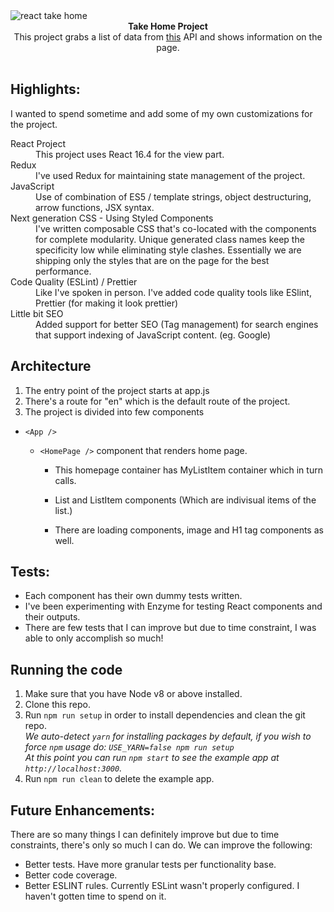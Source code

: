 <img src="http://thetakehome.com/wp-content/uploads/2015/11/thetakehomelogo.png" alt="react take home" align="center" />

<br />

<div align="center"><strong>Take Home Project</strong></div>
<div align="center">This project grabs a list of data from <a href="https://jsonplaceholder.typicode.com/posts">this</a> API and shows information on the page. </div>

<br />

## Highlights: 

I wanted to spend sometime and add some of my own customizations for the project.

<dl>
  <dt>React Project</dt>
  <dd>This project uses React 16.4 for the view part.</dd>

  <dt>Redux</dt>
  <dd>I've used Redux for maintaining state management of the project.</dd>

  <dt>JavaScript</dt>
  <dd>Use of combination of ES5 / template strings, object destructuring, arrow functions, JSX syntax.</dd>

  <dt>Next generation CSS - Using Styled Components</dt>
  <dd>I've written composable CSS that's co-located with the components for complete modularity. Unique generated class names keep the specificity low while eliminating style clashes. Essentially we are shipping only the styles that are on the page for the best performance.</dd>

  <dt>Code Quality (ESLint) / Prettier</dt>
  <dd>Like I've spoken in person. I've added code quality tools like ESlint, Prettier (for making it look prettier)</dd>

  <dt>Little bit SEO</dt>
  <dd>Added support for better SEO (Tag management) for search engines that support indexing of JavaScript content. (eg. Google)</dd>
</dl>

## Architecture
1. The entry point of the project starts at app.js
2. There's a route for "en" which is the default route of the project.
3. The project is divided into few components

* `<App />`
  
  * `<HomePage />` component that renders home page.

      * This homepage container has MyListItem container which in turn calls.
  
      * List and ListItem components (Which are indivisual items of the list.)
  
      * There are loading components, image and H1 tag components as well.


## Tests:
- Each component has their own dummy tests written.
- I've been experimenting with Enzyme for testing React components and their outputs.
- There are few tests that I can improve but due to time constraint, I was able to only accomplish so much!

## Running the code

1.  Make sure that you have Node v8 or above installed.
2.  Clone this repo.
3.  Run `npm run setup` in order to install dependencies and clean the git repo.<br />
    _We auto-detect `yarn` for installing packages by default, if you wish to force `npm` usage do: `USE_YARN=false npm run setup`_<br />
    _At this point you can run `npm start` to see the example app at `http://localhost:3000`._
4.  Run `npm run clean` to delete the example app.


## Future Enhancements:
There are so many things I can definitely improve but due to time constraints, there's only so much I can do. We can improve the following:

- Better tests. Have more granular tests per functionality base.
- Better code coverage.
- Better ESLINT rules. Currently ESLint wasn't properly configured. I haven't gotten time to spend on it.